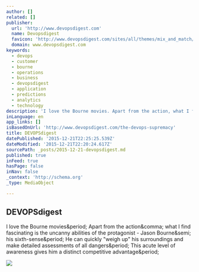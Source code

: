 ```yaml
---
author: []
related: []
publisher:
  url: 'http://www.devopsdigest.com'
  name: Devopsdigest
  favicon: 'http://www.devopsdigest.com/sites/all/themes/mix_and_match/images/favicon.ico'
  domain: www.devopsdigest.com
keywords:
  - devops
  - customer
  - bourne
  - operations
  - business
  - devopsdigest
  - application
  - predictions
  - analytics
  - technology
description: 'I love the Bourne movies. Apart from the action, what I find fascinating is the uncanny abilities of the protagonist - Jason Bourne; his sixth-sense. He can quickly "weigh up" his surroundings and make detailed assessments of all dangers. This acute level of awareness gives him a distinct competitive advantage.'
inLanguage: en
app_links: []
isBasedOnUrl: 'http://www.devopsdigest.com/the-devops-supremacy'
title: DEVOPSdigest
datePublished: '2015-12-21T22:25:25.539Z'
dateModified: '2015-12-21T22:20:24.617Z'
sourcePath: _posts/2015-12-21-devopsdigest.md
published: true
inFeed: true
hasPage: false
inNav: false
_context: 'http://schema.org'
_type: MediaObject

---
```

<article style=""><h1>DEVOPSdigest</h1><p>I love the Bourne movies&amp;period; Apart from the action&amp;comma; what I find fascinating is the uncanny abilities of the protagonist - Jason Bourne&amp;semi; his sixth-sense&amp;period; He can quickly "weigh up" his surroundings and make detailed assessments of all dangers&amp;period; This acute level of awareness gives him a distinct competitive advantage&amp;period;</p><img src="http://www.devopsdigest.com/sites/default/files/images/Perfecto_2015_12.jpg" /></article>